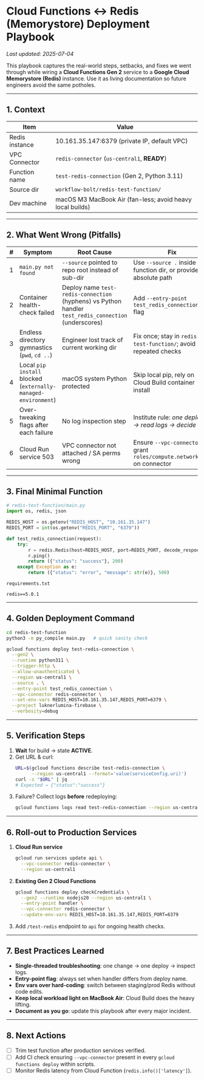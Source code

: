 # Cloud Functions ↔ Redis (Memorystore) Deployment Playbook

_Last updated: 2025-07-04_

This playbook captures the real-world steps, setbacks, and fixes we went through while wiring a **Cloud Functions Gen 2** service to a **Google Cloud Memorystore (Redis)** instance.  Use it as living documentation so future engineers avoid the same potholes.

---

## 1. Context

| Item | Value |
|------|-------|
| Redis instance | 10.161.35.147:6379 (private IP, default VPC) |
| VPC Connector  | `redis-connector` (`us-central1`, **READY**) |
| Function name  | `test-redis-connection` (Gen 2, Python 3.11) |
| Source dir     | `workflow-bolt/redis-test-function/` |
| Dev machine    | macOS M3 MacBook Air (fan-less; avoid heavy local builds) |

---

## 2. What Went Wrong (Pitfalls)

| # | Symptom | Root Cause | Fix |
|---|---------|------------|-----|
| 1 | `main.py not found` | `--source` pointed to repo root instead of sub-dir | Use `--source .` inside the function dir, or provide absolute path |
| 2 | Container health-check failed | Deploy name `test-redis-connection` (hyphens) vs Python handler `test_redis_connection` (underscores) | Add `--entry-point test_redis_connection` flag |
| 3 | Endless directory gymnastics (`pwd`, `cd ..`) | Engineer lost track of current working dir | Fix once; stay in `redis-test-function/`; avoid repeated checks |
| 4 | Local `pip install` blocked (`externally-managed-environment`) | macOS system Python protected | Skip local pip, rely on Cloud Build container install |
| 5 | Over-tweaking flags after each failure | No log inspection step | Institute rule: *one deploy → read logs → decide* |
| 6 | Cloud Run service 503 | VPC connector not attached / SA perms wrong | Ensure `--vpc-connector`, grant `roles/compute.networkUser` on connector |

---

## 3. Final Minimal Function
```python
# redis-test-function/main.py
import os, redis, json

REDIS_HOST = os.getenv("REDIS_HOST", "10.161.35.147")
REDIS_PORT = int(os.getenv("REDIS_PORT", "6379"))

def test_redis_connection(request):
    try:
        r = redis.Redis(host=REDIS_HOST, port=REDIS_PORT, decode_responses=True)
        r.ping()
        return ({"status": "success"}, 200)
    except Exception as e:
        return ({"status": "error", "message": str(e)}, 500)
```
`requirements.txt`
```
redis==5.0.1
```

---

## 4. Golden Deployment Command
```bash
cd redis-test-function
python3 -m py_compile main.py   # quick sanity check

gcloud functions deploy test-redis-connection \
  --gen2 \
  --runtime python311 \
  --trigger-http \
  --allow-unauthenticated \
  --region us-central1 \
  --source . \
  --entry-point test_redis_connection \
  --vpc-connector redis-connector \
  --set-env-vars REDIS_HOST=10.161.35.147,REDIS_PORT=6379 \
  --project luknerlumina-firebase \
  --verbosity=debug
```

---

## 5. Verification Steps
1. **Wait** for build → state **ACTIVE**.
2. Get URL & curl:
   ```bash
   URL=$(gcloud functions describe test-redis-connection \
         --region us-central1 --format='value(serviceConfig.uri)')
   curl -s "$URL" | jq
   # Expected → {"status":"success"}
   ```
3. Failure? Collect logs **before** redeploying:
   ```bash
   gcloud functions logs read test-redis-connection --region us-central1 --limit=50
   ```

---

## 6. Roll-out to Production Services
1. **Cloud Run service**
   ```bash
   gcloud run services update api \
     --vpc-connector redis-connector \
     --region us-central1
   ```
2. **Existing Gen 2 Cloud Functions**
   ```bash
   gcloud functions deploy checkCredentials \
     --gen2 --runtime nodejs20 --region us-central1 \
     --entry-point handler \
     --vpc-connector redis-connector \
     --update-env-vars REDIS_HOST=10.161.35.147,REDIS_PORT=6379
   ```
3. Add `/test-redis` endpoint to `api` for ongoing health checks.

---

## 7. Best Practices Learned
- **Single-threaded troubleshooting**: one change → one deploy → inspect logs.
- **Entry-point flag**: always set when handler differs from deploy name.
- **Env vars over hard-coding**: switch between staging/prod Redis without code edits.
- **Keep local workload light on MacBook Air**: Cloud Build does the heavy lifting.
- **Document as you go**: update this playbook after every major incident.

---

## 8. Next Actions
- [ ] Trim test function after production services verified.
- [ ] Add CI check ensuring `--vpc-connector` present in every `gcloud functions deploy` within scripts.
- [ ] Monitor Redis latency from Cloud Function (`redis.info()['latency']`). 